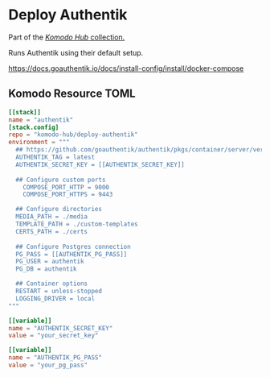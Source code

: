 # Deploy Authentik

Part of the [*Komodo Hub* collection.](https://github.com/komodo-hub/komodo-hub)

Runs Authentik using their default setup.

https://docs.goauthentik.io/docs/install-config/install/docker-compose

## Komodo Resource TOML

```toml
[[stack]]
name = "authentik"
[stack.config]
repo = "komodo-hub/deploy-authentik"
environment = """
  ## https://github.com/goauthentik/authentik/pkgs/container/server/versions
  AUTHENTIK_TAG = latest
  AUTHENTIK_SECRET_KEY = [[AUTHENTIK_SECRET_KEY]]
	
  ## Configure custom ports
	COMPOSE_PORT_HTTP = 9000
	COMPOSE_PORT_HTTPS = 9443

  ## Configure directories
  MEDIA_PATH = ./media
  TEMPLATE_PATH = ./custom-templates
  CERTS_PATH = ./certs
	
  ## Configure Postgres connection
  PG_PASS = [[AUTHENTIK_PG_PASS]]
  PG_USER = authentik
  PG_DB = authentik

  ## Container options
  RESTART = unless-stopped
  LOGGING_DRIVER = local
"""

[[variable]]
name = "AUTHENTIK_SECRET_KEY"
value = "your_secret_key"

[[variable]]
name = "AUTHENTIK_PG_PASS"
value = "your_pg_pass"
```
